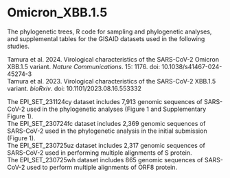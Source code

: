 # Omicron_XBB.1.5

The phylogenetic trees, R code for sampling and phylogenetic analyses, and supplemental tables for the GISAID datasets used in the following studies.

Tamura et al. 2024. Virological characteristics of the SARS-CoV-2 Omicron XBB.1.5 variant. *Nature Communications*. 15: 1176. doi: 10.1038/s41467-024-45274-3\
Tamura et al. 2023. Virological characteristics of the SARS-CoV-2 XBB.1.5 variant. *bioRxiv*. doi: 10.1101/2023.08.16.553332

The EPI_SET_231124cy dataset includes 7,913 genomic sequences of SARS-CoV-2 used in the phylogenetic analyses (Figure 1 and Supplementary Figure 1).\
The EPI_SET_230724fc dataset includes 2,369 genomic sequences of SARS-CoV-2 used in the phylogenetic analysis in the initial submission (Figure 1).\
The EPI_SET_230725uz dataset includes 2,317 genomic sequences of SARS-CoV-2 used in performing multiple alignments of S protein.\
The EPI_SET_230725wh dataset includes 865 genomic sequences of SARS-CoV-2 used to perform multiple alignments of ORF8 protein.
